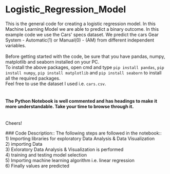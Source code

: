 # Logistic_Regression_Model
This is the general code for creating a logistic regression model.
In this Machine Learning Model we are able to predict a binary outcome. In this example code we use the Cars' specs dataset. We predict the cars Gear System - Automatic(1) or Manual(0) - (AM)  from different independent variables.
<br>
<br>
 Before getting started with the code, be sure that you have pandas, numpy, matplotlib and seaborn installed on your PC.
  <br>
  To install the above packages, open cmd and type `pip install pandas`, `pip install numpy`, `pip install matplotlib` and 
  `pip install seaborn` to install all the required packages.
  <br>
  Feel free to use the dataset I used i.e. `cars.csv`.
  <br>
<br>
#### The Python Notebook is well commented and has headings to make it more understandable. Take your time to browse through it.
<br>
Cheers!
<p>
  ### Code Description::
  The following steps are followed in the notebook:: <br>
  1)  Importing libraries for exploratory Data Analysis & Data Visualization <br>
  2)  importing Data <br>
  3)  Exloratory Data Analysis & Visualization is performed <br>
  4)  training and testing model selection <br>
  5)  Importing machine learning algorithm i.e. linear regression <br>
  6)  Finally values are predicted <br>
